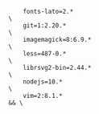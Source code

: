         fonts-lato=2.*                                                                                             \
        git=1:2.20.*                                                                                               \
        imagemagick=8:6.9.*                                                                                        \
        less=487-0.*                                                                                               \
        librsvg2-bin=2.44.*                                                                                        \
        nodejs=10.*                                                                                                \
        vim=2:8.1.*                                                                                             && \